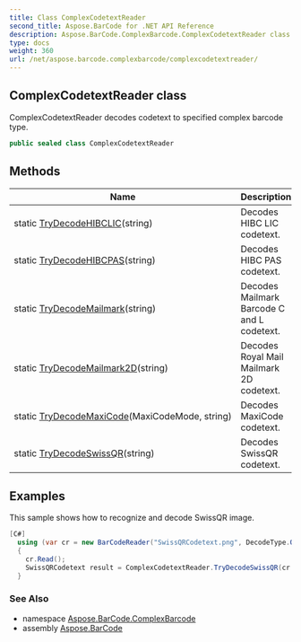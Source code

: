```yaml
---
title: Class ComplexCodetextReader
second_title: Aspose.BarCode for .NET API Reference
description: Aspose.BarCode.ComplexBarcode.ComplexCodetextReader class. ComplexCodetextReader decodes codetext to specified complex barcode type
type: docs
weight: 360
url: /net/aspose.barcode.complexbarcode/complexcodetextreader/
---
```

## ComplexCodetextReader class

ComplexCodetextReader decodes codetext to specified complex barcode type.

```csharp
public sealed class ComplexCodetextReader
```

## Methods

| Name | Description |
| --- | --- |
| static [TryDecodeHIBCLIC](../../aspose.barcode.complexbarcode/complexcodetextreader/trydecodehibclic/)(string) | Decodes HIBC LIC codetext. |
| static [TryDecodeHIBCPAS](../../aspose.barcode.complexbarcode/complexcodetextreader/trydecodehibcpas/)(string) | Decodes HIBC PAS codetext. |
| static [TryDecodeMailmark](../../aspose.barcode.complexbarcode/complexcodetextreader/trydecodemailmark/)(string) | Decodes Mailmark Barcode C and L codetext. |
| static [TryDecodeMailmark2D](../../aspose.barcode.complexbarcode/complexcodetextreader/trydecodemailmark2d/)(string) | Decodes Royal Mail Mailmark 2D codetext. |
| static [TryDecodeMaxiCode](../../aspose.barcode.complexbarcode/complexcodetextreader/trydecodemaxicode/)(MaxiCodeMode, string) | Decodes MaxiCode codetext. |
| static [TryDecodeSwissQR](../../aspose.barcode.complexbarcode/complexcodetextreader/trydecodeswissqr/)(string) | Decodes SwissQR codetext. |

## Examples

This sample shows how to recognize and decode SwissQR image.

```csharp
[C#]
  using (var cr = new BarCodeReader("SwissQRCodetext.png", DecodeType.QR))
  {
    cr.Read();
    SwissQRCodetext result = ComplexCodetextReader.TryDecodeSwissQR(cr.GetCodeText());
  }
```

### See Also

* namespace [Aspose.BarCode.ComplexBarcode](../../aspose.barcode.complexbarcode/)
* assembly [Aspose.BarCode](../../)


